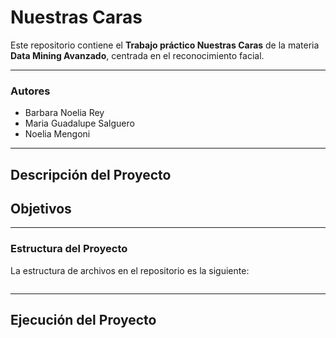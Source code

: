 # Nuestras Caras

Este repositorio contiene el **Trabajo práctico Nuestras Caras** de la materia **Data Mining Avanzado**, 
centrada en el reconocimiento facial.

---

### Autores
- Barbara Noelia Rey
- Maria Guadalupe Salguero
- Noelia Mengoni

---

## Descripción del Proyecto



## Objetivos



---

### Estructura del Proyecto

La estructura de archivos en el repositorio es la siguiente:

```plaintext

```
---

## Ejecución del Proyecto


```

```
